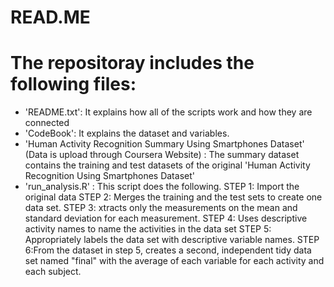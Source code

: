 # READ.ME

The repositoray  includes the following files:
=========================================
- 'README.txt': It explains how all of the scripts work and how they are connected
- 'CodeBook': It explains the dataset and variables. 
- 'Human Activity Recognition Summary Using Smartphones Dataset' (Data is upload through Coursera Website) : 
    The summary dataset contains the training and test datasets of the original 'Human Activity Recognition Using Smartphones Dataset'
- 'run_analysis.R' : This script does the following. 
    STEP 1: Import the original data
    STEP 2: Merges the training and the test sets to create one data set.
    STEP 3: xtracts only the measurements on the mean and standard deviation for each measurement.
    STEP 4: Uses descriptive activity names to name the activities in the data set
    STEP 5: Appropriately labels the data set with descriptive variable names.
    STEP 6:From the dataset in step 5, creates a second, independent tidy data set named "final" with the average of each variable for each activity and each subject.



